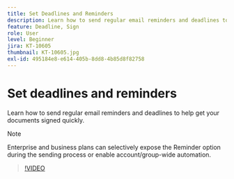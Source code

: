 ```yaml
---
title: Set Deadlines and Reminders
description: Learn how to send regular email reminders and deadlines to help get your documents signed quickly
feature: Deadline, Sign
role: User
level: Beginner
jira: KT-10605
thumbnail: KT-10605.jpg
exl-id: 495184e8-e614-405b-8dd8-4b85d8f82758
---
```

# Set deadlines and reminders

Learn how to send regular email reminders and deadlines to help get your documents signed quickly.

>[!NOTE]
>
>Enterprise and business plans can selectively expose the Reminder option during the sending process or enable account/group-wide automation.

>[!VIDEO](https://video.tv.adobe.com/v/3411445?quality=12&learn=on&hidetitle=true)
 
